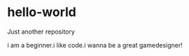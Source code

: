 # hello-world
Just another repository

i am a beginner.i like code.i wanna be a great gamedesigner!
